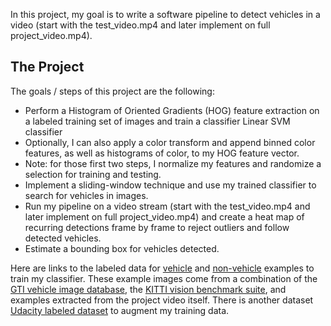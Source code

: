 In this project, my goal is to write a software pipeline to detect vehicles in a video (start with the test_video.mp4 and later implement on full project_video.mp4).  

The Project
---

The goals / steps of this project are the following:

* Perform a Histogram of Oriented Gradients (HOG) feature extraction on a labeled training set of images and train a classifier Linear SVM classifier
* Optionally, I can also apply a color transform and append binned color features, as well as histograms of color, to my HOG feature vector. 
* Note: for those first two steps, I normalize my features and randomize a selection for training and testing.
* Implement a sliding-window technique and use my trained classifier to search for vehicles in images.
* Run my pipeline on a video stream (start with the test_video.mp4 and later implement on full project_video.mp4) and create a heat map of recurring detections frame by frame to reject outliers and follow detected vehicles.
* Estimate a bounding box for vehicles detected.

Here are links to the labeled data for [vehicle](https://s3.amazonaws.com/udacity-sdc/Vehicle_Tracking/vehicles.zip) and [non-vehicle](https://s3.amazonaws.com/udacity-sdc/Vehicle_Tracking/non-vehicles.zip) examples to train my classifier.  These example images come from a combination of the [GTI vehicle image database](http://www.gti.ssr.upm.es/data/Vehicle_database.html), the [KITTI vision benchmark suite](http://www.cvlibs.net/datasets/kitti/), and examples extracted from the project video itself.   There is another dataset [Udacity labeled dataset](https://github.com/udacity/self-driving-car/tree/master/annotations) to augment my training data.  

